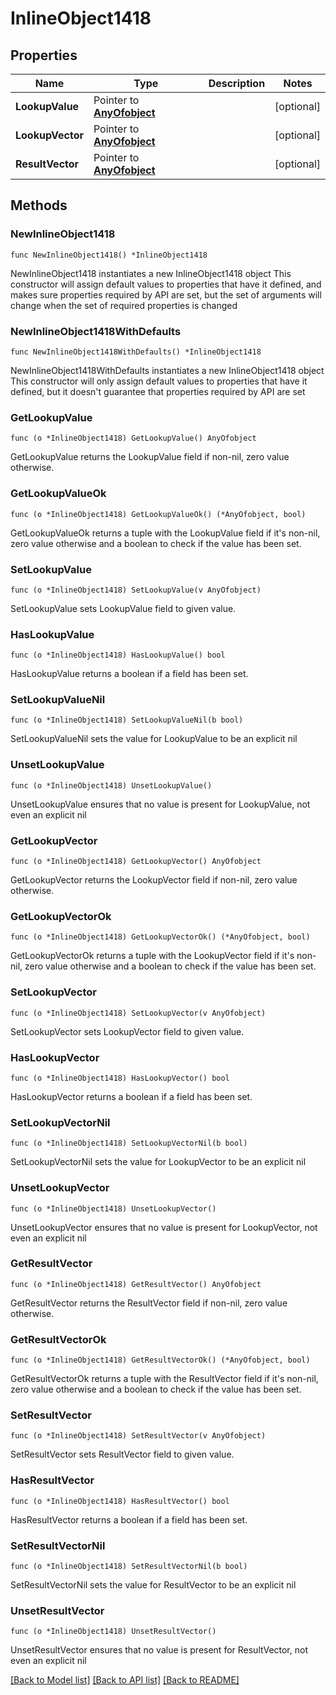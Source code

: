 # InlineObject1418

## Properties

Name | Type | Description | Notes
------------ | ------------- | ------------- | -------------
**LookupValue** | Pointer to [**AnyOfobject**](anyOf&lt;object&gt;.md) |  | [optional] 
**LookupVector** | Pointer to [**AnyOfobject**](anyOf&lt;object&gt;.md) |  | [optional] 
**ResultVector** | Pointer to [**AnyOfobject**](anyOf&lt;object&gt;.md) |  | [optional] 

## Methods

### NewInlineObject1418

`func NewInlineObject1418() *InlineObject1418`

NewInlineObject1418 instantiates a new InlineObject1418 object
This constructor will assign default values to properties that have it defined,
and makes sure properties required by API are set, but the set of arguments
will change when the set of required properties is changed

### NewInlineObject1418WithDefaults

`func NewInlineObject1418WithDefaults() *InlineObject1418`

NewInlineObject1418WithDefaults instantiates a new InlineObject1418 object
This constructor will only assign default values to properties that have it defined,
but it doesn't guarantee that properties required by API are set

### GetLookupValue

`func (o *InlineObject1418) GetLookupValue() AnyOfobject`

GetLookupValue returns the LookupValue field if non-nil, zero value otherwise.

### GetLookupValueOk

`func (o *InlineObject1418) GetLookupValueOk() (*AnyOfobject, bool)`

GetLookupValueOk returns a tuple with the LookupValue field if it's non-nil, zero value otherwise
and a boolean to check if the value has been set.

### SetLookupValue

`func (o *InlineObject1418) SetLookupValue(v AnyOfobject)`

SetLookupValue sets LookupValue field to given value.

### HasLookupValue

`func (o *InlineObject1418) HasLookupValue() bool`

HasLookupValue returns a boolean if a field has been set.

### SetLookupValueNil

`func (o *InlineObject1418) SetLookupValueNil(b bool)`

 SetLookupValueNil sets the value for LookupValue to be an explicit nil

### UnsetLookupValue
`func (o *InlineObject1418) UnsetLookupValue()`

UnsetLookupValue ensures that no value is present for LookupValue, not even an explicit nil
### GetLookupVector

`func (o *InlineObject1418) GetLookupVector() AnyOfobject`

GetLookupVector returns the LookupVector field if non-nil, zero value otherwise.

### GetLookupVectorOk

`func (o *InlineObject1418) GetLookupVectorOk() (*AnyOfobject, bool)`

GetLookupVectorOk returns a tuple with the LookupVector field if it's non-nil, zero value otherwise
and a boolean to check if the value has been set.

### SetLookupVector

`func (o *InlineObject1418) SetLookupVector(v AnyOfobject)`

SetLookupVector sets LookupVector field to given value.

### HasLookupVector

`func (o *InlineObject1418) HasLookupVector() bool`

HasLookupVector returns a boolean if a field has been set.

### SetLookupVectorNil

`func (o *InlineObject1418) SetLookupVectorNil(b bool)`

 SetLookupVectorNil sets the value for LookupVector to be an explicit nil

### UnsetLookupVector
`func (o *InlineObject1418) UnsetLookupVector()`

UnsetLookupVector ensures that no value is present for LookupVector, not even an explicit nil
### GetResultVector

`func (o *InlineObject1418) GetResultVector() AnyOfobject`

GetResultVector returns the ResultVector field if non-nil, zero value otherwise.

### GetResultVectorOk

`func (o *InlineObject1418) GetResultVectorOk() (*AnyOfobject, bool)`

GetResultVectorOk returns a tuple with the ResultVector field if it's non-nil, zero value otherwise
and a boolean to check if the value has been set.

### SetResultVector

`func (o *InlineObject1418) SetResultVector(v AnyOfobject)`

SetResultVector sets ResultVector field to given value.

### HasResultVector

`func (o *InlineObject1418) HasResultVector() bool`

HasResultVector returns a boolean if a field has been set.

### SetResultVectorNil

`func (o *InlineObject1418) SetResultVectorNil(b bool)`

 SetResultVectorNil sets the value for ResultVector to be an explicit nil

### UnsetResultVector
`func (o *InlineObject1418) UnsetResultVector()`

UnsetResultVector ensures that no value is present for ResultVector, not even an explicit nil

[[Back to Model list]](../README.md#documentation-for-models) [[Back to API list]](../README.md#documentation-for-api-endpoints) [[Back to README]](../README.md)


